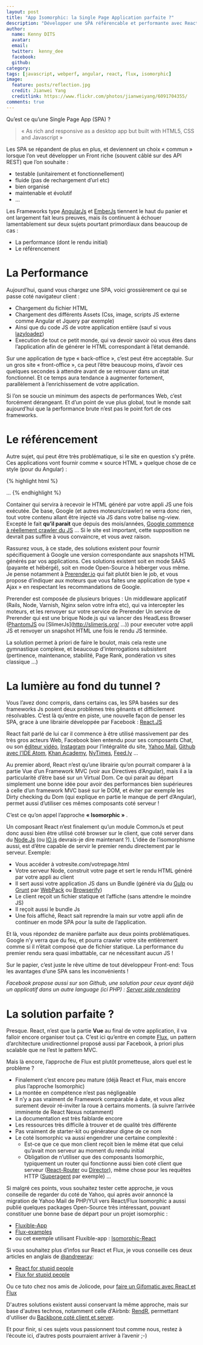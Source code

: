 ```yaml
---
layout: post
title: "App Isomorphic: la Single Page Application parfaite ?"
description: "Développer une SPA référencable et performante avec React.Js et Flux"
author:
  name: Kenny DITS
  avatar:
  email:
  twitter:  kenny_dee
  facebook:
  github:
category:
tags: [javascript, webperf, angular, react, flux, isomorphic]
image:
  feature: posts/reflection.jpg
  credit: Jianwei Yang
  creditlink: https://www.flickr.com/photos/jianweiyang/6091704355/
comments: true
---
```


Qu’est ce qu’une Single Page App (SPA) ?

> « As rich and responsive as a desktop app but built with HTML5, CSS and Javascript »

Les SPA se répandent de plus en plus, et deviennent un choix « commun » lorsque l’on veut développer un Front riche (souvent câblé sur des API REST) que l’on souhaite :

* testable (unitairement et fonctionnellement)
* fluide (pas de rechargement d’url etc)
* bien organisé
* maintenable et évolutif
* ...

Les Frameworks type [AngularJs](https://angularjs.org/) et [EmberJs](http://emberjs.com/) tiennent le haut du panier et ont largement fait leurs preuves, mais ils continuent à échouer lamentablement sur deux sujets pourtant primordiaux dans beaucoup de cas :

* La performance (dont le rendu initial)
* Le référencement

# La Performance

Aujourd’hui, quand vous chargez une SPA, voici grossièrement ce qui se passe coté navigateur client :

* Chargement du fichier HTML
* Chargement des différents Assets (Css, image, scripts JS externe comme Angular et Jquery par exemple)
* Ainsi que du code JS de votre application entière (sauf si vous [lazyloadez](https://github.com/ocombe/ocLazyLoad))
* Execution de tout ce petit monde, qui va devoir savoir où vous êtes dans l’application afin de générer le HTML correspondant à l’état demandé.

Sur une application de type « back-office », c’est peut être acceptable. Sur un gros site « front-office », ca peut l’être beaucoup moins, d’avoir ces quelques secondes à attendre avant de se retrouver dans un état fonctionnel. Et ce temps aura tendance à augmenter fortement, parallèlement à l’enrichissement de votre application.

Si l’on se soucie un minimum des aspects de performances Web, c’est forcément dérangeant.
Et d’un point de vue plus global, tout le monde sait aujourd’hui que la performance brute n’est pas le point fort de ces frameworks.

# Le référencement

Autre sujet, qui peut être très problématique, si le site en question s’y prête. Ces applications vont fournir comme « source HTML » quelque chose de ce style (pour du Angular) :

{% highlight html %}

<!doctype html>
<html class="no-js">
<head>
    ...
</head>
<body ng-app="myApp">
    <ng-view></ng-view>
    <script src="scripts/vendor.js"></script>
    <script src="scripts/main.js"></script>
</body>
</html>
{% endhighlight %}

Container qui servira à recevoir le HTML généré par votre appli JS une fois exécutée.
De base, Google (et autres moteurs/crawler) ne verra donc rien, tout votre contenu allant être injecté via JS dans votre balise ng-view. 
Excepté le fait **qu’il parait** que depuis des mois/années, [Google commence à réellement crawler du JS](http://googlewebmastercentral.blogspot.fr/2014/05/understanding-web-pages-better.html) ... Si le site est important, cette supposition ne devrait pas suffire à vous convaincre, et vous avez raison.

Rassurez vous, à ce stade, des solutions existent pour fournir spécifiquement à Google une version correspondante aux snapshots HTML générés par vos applications.
Ces solutions existent soit en mode SAAS (payante et hébérgé), soit en mode Open-Source à héberger vous même. Je pense notamment à [Prerender.io](https://prerender.io/) qui fait plutôt bien le job, et vous propose d’indiquer aux moteurs que vous faites une application de type « Ajax » en respectant les recommandations de Google.

Prerender est composée de plusieurs briques :
Un middleware applicatif (Rails, Node, Varnish, Nginx selon votre infra etc), qui va intercepter les moteurs, et les renvoyer sur votre service de Prerender 
Un service de Prerender qui est une brique Node.js qui va lancer des HeadLess Browser ([PhantomJS](http://phantomjs.org/) ou [SlimerJs](http://slimerjs.org/ ...)) pour executer votre appli JS et renvoyer un snapshot HTML une fois le rendu JS terminée.

La solution permet à priori de faire le boulot, mais cela reste une gymnastique complexe, et beaucoup d'interrogations subsistent (pertinence, maintenance, stabilité, Page Rank, pondération vs sites classique ...)

# La lumière au fond du tunnel ?

Vous l’avez donc compris, dans certains cas, les SPA basées sur des frameworks Js posent deux problèmes très gênants et difficilement résolvables.
C’est là qu’entre en piste, une nouvelle façon de penser les SPA, grace à une librairie développée par Facebook : [React.JS](http://facebook.github.io/react/)

React fait parlé de lui car il commence à être utilisé massivement par des très gros acteurs Web, Facebook bien entendu pour ses composants Chat, ou son [éditeur vidéo](http://facebook.com/lookback/edit), [Instagram](http://facebook.github.io/react/blog/2013/11/05/thinking-in-react.html) pour l’intégralité du site, [Yahoo Mail](http://www.slideshare.net/rmsguhan/react-meetup-mailonreact), [Github avec l’IDE Atom](http://blog.atom.io/2014/07/02/moving-atom-to-react.html), [Khan Academy](http://joelburget.com/backbone-to-react/), [NyTimes](http://www.nytimes.com/interactive/2014/02/02/fashion/red-carpet-project.html?_r=0), [Feed.ly](https://twitter.com/feedly/status/517163824206458880) ...

Au premier abord, React n’est qu’une librairie qu’on pourrait comparer à la partie Vue d’un Framework MVC (voir aux Directives d’Angular), mais il a la particularité d’être basé sur un Virtual Dom.
Ce qui parait au départ simplement une bonne idée pour avoir des performances bien supérieures à celle d’un framework MVC basé sur le DOM, et éviter par exemple les Dirty checking du Dom (qui explique en partie le manque de perf d’Angular), permet aussi d’utiliser ces mêmes composants coté serveur !

C’est ce qu’on appel l’approche **« Isomorphic »** .

Un composant React n’est finalement qu’un module CommonJs et peut donc aussi bien être utilisé coté browser sur le client, que coté server dans du [Node.Js](http://nodejs.org/) (ou [IO.js](https://github.com/iojs/io.js/issues/28) devrais-je dire maintenant ?).
L’idée de l’isomorphisme aussi, est d’être capable de servir le premier rendu directement par le serveur.
Exemple:

* Vous accéder à votresite.com/votrepage.html
* Votre serveur Node, construit votre page et sert le rendu HTML généré par votre appli au client
* Il sert aussi votre application JS dans un Bundle (généré via du [Gulp](http://gulpjs.com/) ou [Grunt](http://gruntjs.com/) par [WebPack](http://webpack.github.io/) ou [Browserify](http://browserify.org/))
* Le client reçoit un fichier statique et l’affiche (sans attendre le moindre JS)
* Il reçoit aussi le bundle Js
* Une fois affiché, React sait reprendre la main sur votre appli afin de continuer en mode SPA pour la suite de l’application.

Et là, vous répondez de manière parfaite aux deux points problématiques.
Google n’y verra que du feu, et pourra crawler votre site entièrement comme si il n’était composé que de fichier statique. 
La performance du premier rendu sera quasi imbattable, car ne nécessitant aucun JS !

Sur le papier, c’est juste le rêve ultime de tout développeur Front-end: Tous les avantages d’une SPA sans les inconvénients !

*Facebook propose aussi sur son Github, une solution pour ceux ayant déjà un applicatif dans un autre language (ici PHP) : [Server side rendering](https://github.com/facebook/react/blob/master/examples/server-rendering/README.md)*

# La solution parfaite ?

Presque.
React, n’est que la partie **Vue** au final de votre application, il va falloir encore organiser tout ça. C’est ici qu’entre en compte [Flux](https://facebook.github.io/flux/), un pattern d’architecture unidirectionnel proposé aussi par Facebook, à priori plus scalable que ne l’est le pattern MVC.

Mais là encore, l’approche de Flux est plutôt prometteuse, alors quel est le problème ? 

* Finalement c’est encore peu mature (déjà React et Flux, mais encore plus l’approche Isomorphic)
* La montée en compétence n’est pas négligeable
* Il n’y a pas vraiment de Framework comparable à date, et vous allez surement devoir ré-inviter la roue à certains moments. (à suivre l’arrivée imminente de React Nexus notamment)
* La documentation est très faiblarde encore
* Les ressources très difficile à trouver et de qualité très différente
* Pas vraiment de starter-kit ou générateur digne de ce nom
* Le coté Isomorphic va aussi engendrer une certaine complexité :
    * Est-ce que ce que mon client reçoit bien le même état que celui qu’avait mon serveur au moment du rendu initial
    * Obligation de n’utiliser que des composants Isomorphic, typiquement un router qui fonctionne aussi bien coté client que serveur ([React-Router](https://github.com/rackt/react-router) ou [Director](https://github.com/flatiron/director)), même chose pour les requêtes HTTP ([Superagent](https://github.com/visionmedia/superagent) par exemple) ...

Si malgré ces points, vous souhaitez tester cette approche, je vous conseille de regarder du coté de Yahoo, qui après avoir annoncé la migration de Yahoo Mail de PHP/YUI vers React/Flux Isomorphic a aussi publié quelques packages Open-Source très intéressant, pouvant constituer une bonne base de départ pour un projet isomorphic :

* [Fluxible-App](https://github.com/yahoo/fluxible-app)
* [Flux-examples](https://github.com/yahoo/flux-examples)
* ou cet exemple utilisant Fluxible-app : [Isomorphic-React](https://github.com/alexaivars/isomorphic-react)

Si vous souhaitez plus d’infos sur React et Flux, je vous conseille ces deux articles en anglais de [@andrewray](https://twitter.com/andrewray): 

* [React for stupid people](http://blog.andrewray.me/reactjs-for-stupid-people/)
* [Flux for stupid people](http://blog.andrewray.me/flux-for-stupid-people/)

Ou ce tuto chez nos amis de Jolicode, pour [faire un Gifomatic avec React et Flux](http://jolicode.com/blog/flux-react-vers-un-nouveau-paradigme)

D'autres solutions existent aussi conservant la même approche, mais sur base d'autres technos, notamment celle d'Airbnb: [RendR](http://nerds.airbnb.com/weve-open-sourced-rendr-run-your-backbonejs-a/), permettant d'utiliser du [Backbone coté client et server](http://nerds.airbnb.com/weve-launched-our-first-nodejs-app-to-product/).

Et pour finir, si ces sujets vous passionnent tout comme nous, restez à l’écoute ici, d’autres posts pourraient arriver à l’avenir ;-)

